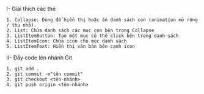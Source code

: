 I- Giải thích các thẻ

    1. Collapse: Dùng để hiển thị hoặc ẩn danh sách con (animation mở rộng / thu nhỏ).
    2. List: Chứa danh sách các mục con bên trong Collapse
    3. ListItemButton: Tạo một mục có thể click bên trong danh sách
    4. ListItemIcon: Chứa icon cho mục danh sách
    5. ListItemText: Hiển thị văn bản bên cạnh icon

II- Đẩy code lên nhánh Git

    1. git add .
    2. git commit -m"tên commit"
    3. git checkout <tên-nhánh>
    4. git push origin <tên-nhánh>
